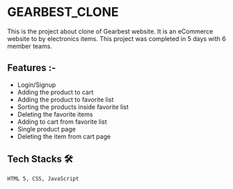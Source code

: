 # GEARBEST_CLONE

 This is the project about clone of Gearbest website. It is an eCommerce website to by electronics items. This project was completed in 5 days with 6 member teams.
  
  ## Features :-
  - Login/Signup
  - Adding the product to cart 
  - Adding the product to favorite list 
  - Sorting the products inside favorite list
  - Deleting the favorite items
  - Adding to cart from favorite list
  - Single product page
  - Deleting the item from cart page
  
  ## Tech Stacks 🛠
    
    HTML 5, CSS, JavaScript
    
    

    
  
